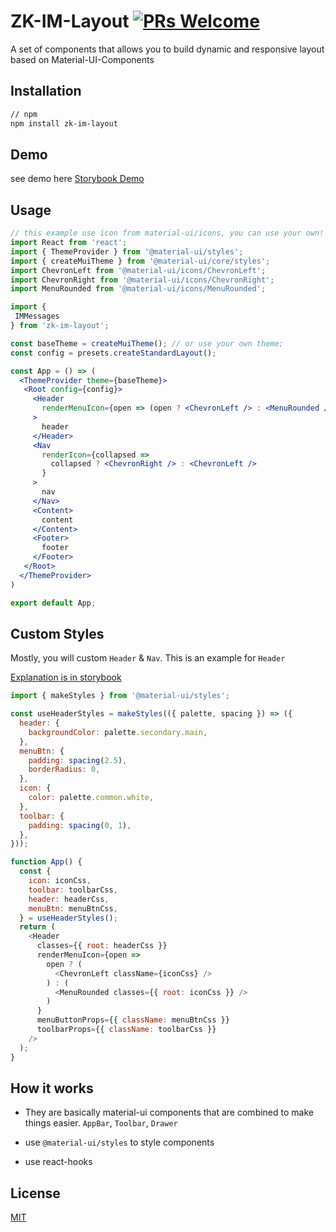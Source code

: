 # ZK-IM-Layout [![PRs Welcome](https://img.shields.io/badge/PRs-welcome-green.svg)](https://github.com/pratapscs/zk-im-layout/pulls)

A set of components that allows you to build dynamic and responsive layout based on Material-UI-Components

## Installation

```bash
// npm
npm install zk-im-layout

```

## Demo
see demo here [Storybook Demo](https://pratapscs.github.io/zk-im-layout/?path=/story/welcome--introduction)


## Usage

```jsx
// this example use icon from material-ui/icons, you can use your own!
import React from 'react';
import { ThemeProvider } from '@material-ui/styles';
import { createMuiTheme } from '@material-ui/core/styles';
import ChevronLeft from '@material-ui/icons/ChevronLeft';
import ChevronRight from '@material-ui/icons/ChevronRight';
import MenuRounded from '@material-ui/icons/MenuRounded';

import {
 IMMessages
} from 'zk-im-layout';

const baseTheme = createMuiTheme(); // or use your own theme;
const config = presets.createStandardLayout();

const App = () => (
  <ThemeProvider theme={baseTheme}>
   <Root config={config}>
     <Header
       renderMenuIcon={open => (open ? <ChevronLeft /> : <MenuRounded />)}
     >
       header
     </Header>
     <Nav
       renderIcon={collapsed =>
         collapsed ? <ChevronRight /> : <ChevronLeft />
       }
     >
       nav
     </Nav>
     <Content>
       content
     </Content>
     <Footer>
       footer
     </Footer>
   </Root>
  </ThemeProvider>
)

export default App;
```
## Custom Styles
Mostly, you will custom `Header` & `Nav`. This is an example for `Header`

[Explanation is in storybook](https://pratapscs.github.io/zk-im-layout/?path=/story/custom-styles--header)

```js
import { makeStyles } from '@material-ui/styles';

const useHeaderStyles = makeStyles(({ palette, spacing }) => ({
  header: {
    backgroundColor: palette.secondary.main,
  },
  menuBtn: {
    padding: spacing(2.5),
    borderRadius: 0,
  },
  icon: {
    color: palette.common.white,
  },
  toolbar: {
    padding: spacing(0, 1),
  },
}));

function App() {
  const {
    icon: iconCss,
    toolbar: toolbarCss,
    header: headerCss,
    menuBtn: menuBtnCss,
  } = useHeaderStyles();
  return (
    <Header
      classes={{ root: headerCss }}
      renderMenuIcon={open =>
        open ? (
          <ChevronLeft className={iconCss} />
        ) : (
          <MenuRounded classes={{ root: iconCss }} />
        )
      }
      menuButtonProps={{ className: menuBtnCss }}
      toolbarProps={{ className: toolbarCss }}
    />
  );
}
```
  
## How it works
- They are basically material-ui components that are combined to make things easier.
`AppBar`, `Toolbar`, `Drawer`

- use `@material-ui/styles` to style components

- use react-hooks

## License
[MIT](https://choosealicense.com/licenses/mit/)
